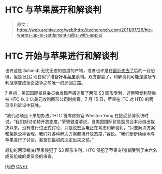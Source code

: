 # HTC 与苹果展开和解谈判

> 原文：<https://web.archive.org/web/http://techcrunch.com/2011/07/26/htc-warms-up-to-settlement-talks-with-apple/>

# HTC 开始与苹果进行和解谈判

也许这是 Schmidt 无忧无虑的态度的产物，或者也许是在[最近失去了](https://web.archive.org/web/20230204222206/https://techcrunch.com/2011/07/18/judge-rules-htc-infringed-on-2-of-apples-patents/)后的一丝恐惧，但是 [HTC](https://web.archive.org/web/20230204222206/https://techcrunch.com/tag/htc) 现在似乎准备好与[苹果](https://web.archive.org/web/20230204222206/https://techcrunch.com/tag/apple)谈判。双方都赢了，和解谈判可能是这场专利战演变成全面战争之前唯一的迂回之路。

7 月初，美国国际贸易委员会发现苹果违反了两项 S3 图形专利，这两项专利随后被 HTC 以 3 亿美元收购图形公司时接管。7 月 15 日，苹果在 ITC 对 HTC 的两项专利诉讼中获胜。

“我们必须坐下来想办法，”HTC 首席财务官 Winston Yung 在接受彭博采访时说。“我们对讨论持开放态度。”荣智健澄清说，自美国国际贸易委员会本月做出裁决以来，没有进行过正式讨论，只是说宏达电正在考虑和解谈判。“只要解决方案和条款公平合理，我们对各种解决方案都持开放态度，”容说。“我们断断续续地与苹果进行了讨论，甚至在最初的决定出来之前。”

最初的两项裁决(苹果侵犯了 S3 图形专利，HTC 侵犯了苹果专利)都受到了由六名成员组成的委员会的审查。

[经由 [CNET](https://web.archive.org/web/20230204222206/http://news.cnet.com/8301-13506_3-20083414-17/htc-well-negotiate-with-apple-over-patent-disputes/?part=rss&subj=news&tag=2547-1_3-0-20)